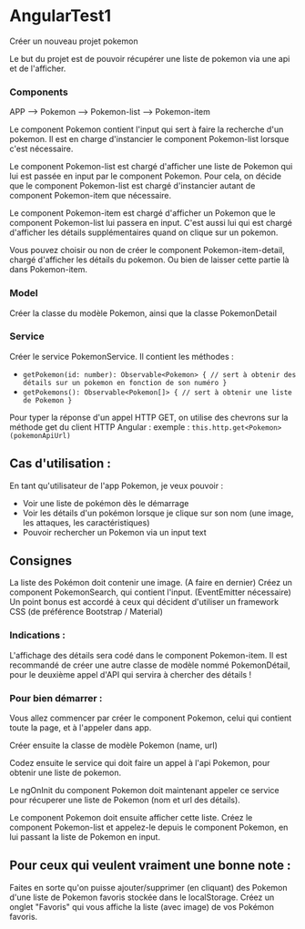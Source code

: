 # AngularTest1

Créer un nouveau projet pokemon

Le but du projet est de pouvoir récupérer une liste de pokemon via une api et de l'afficher.

### Components 

APP --> Pokemon --> Pokemon-list --> Pokemon-item 

Le component Pokemon contient l'input qui sert à faire la recherche d'un pokemon. Il est en charge d'instancier le component Pokemon-list lorsque c'est nécessaire.

Le component Pokemon-list est chargé d'afficher une liste de Pokemon qui lui est passée en input par le component Pokemon. Pour cela, on décide que le component Pokemon-list est chargé d'instancier autant de component Pokemon-item que nécessaire.

Le component Pokemon-item est chargé d'afficher un Pokemon que le component Pokemon-list lui passera en input. C'est aussi lui qui est chargé d'afficher les détails supplémentaires quand on clique sur un pokemon.

Vous pouvez choisir ou non de créer le component Pokemon-item-detail, chargé d'afficher les détails du pokemon. Ou bien de laisser cette partie là dans Pokemon-item.

### Model

Créer la classe du modèle Pokemon, ainsi que la classe PokemonDetail

### Service 

Créer le service PokemonService. 
Il contient les méthodes :
- `getPokemon(id: number): Observable<Pokemon> { // sert à obtenir des détails sur un pokemon en fonction de son numéro }`
- `getPokemons(): Observable<Pokemon[]> { // sert à obtenir une liste de Pokemon }`

Pour typer la réponse d'un appel HTTP GET, on utilise des chevrons sur la méthode get du client HTTP Angular :
exemple : `this.http.get<Pokemon>(pokemonApiUrl)`

## Cas d'utilisation :

En tant qu'utilisateur de l'app Pokemon, je veux pouvoir :
- Voir une liste de pokémon dès le démarrage
- Voir les détails d'un pokémon lorsque je clique sur son nom (une image, les attaques, les caractéristiques)
- Pouvoir rechercher un Pokemon via un input text

## Consignes

La liste des Pokémon doit contenir une image. (A faire en dernier)
Créez un component PokemonSearch, qui contient l'input. (EventEmitter nécessaire)
Un point bonus est accordé à ceux qui décident d'utiliser un framework CSS (de préférence Bootstrap / Material)

### Indications :

L'affichage des détails sera codé dans le component Pokemon-item. Il est recommandé de créer une autre classe de modèle nommé PokemonDétail, pour le deuxième appel d'API qui servira à chercher des détails !


### Pour bien démarrer :

Vous allez commencer par créer le component Pokemon, celui qui contient toute la page, et à l'appeler dans app.

Créer ensuite la classe de modèle Pokemon (name, url)

Codez ensuite le service qui doit faire un appel à l'api Pokemon, pour obtenir une liste de pokemon.

Le ngOnInit du component Pokemon doit maintenant appeler ce service pour récuperer une liste de Pokemon (nom et url des détails).

Le component Pokemon doit ensuite afficher cette liste. Créez le component Pokemon-list et appelez-le depuis le component Pokemon, en lui passant la liste de Pokemon en input.


## Pour ceux qui veulent vraiment une bonne note :

Faites en sorte qu'on puisse ajouter/supprimer (en cliquant) des Pokemon d'une liste de Pokemon favoris stockée dans le localStorage.
Créez un onglet "Favoris" qui vous affiche la liste (avec image) de vos Pokémon favoris.
